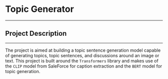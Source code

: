 # Topic Generator
---
## Project Description
---
The project is aimed at building a topic sentence generation model capable of generating topics, topic sentences, and discussions around an image or text.
This project is built around the `Transformers` library and makes use of the `CLIP` model from SaleForce for caption extraction and the `BERT` model for topic generation.
